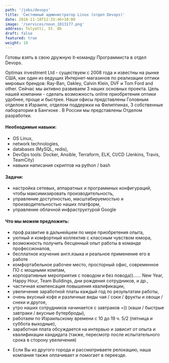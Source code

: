 ```yaml
---
path: '/jobs/devops'
title: 'Системный администратор Linux (отдел Devops)'
date: 2018-11-18T12:33:46+10:00
image: '/services/noun_1013177.png'
address: Tolyatti, St. 8b
draft: false
featured: true
weight: 10
---
```


Готовы взять в свою дружную it-команду Программиста в отдел Devops.

Optimax investment Ltd - существуем с 2008 года и известны на рынке США, как один из ведущих Интернет-магазинов по реализации оптики мировых брендов: Ray-Ban, Oakley, Calvin Klein, DVF и Tom Ford and other. Сейчас мы активно развиваем 3 наших основных проекта. Цель нашей компании - сделать возможность online приобретения оптики удобнее, проще и быстрее. Наши офисы представлены Головным отделом в Израиле, отделом поддержки на Филиппинах, 3 собственные лаборатории в Бангкоке . В России мы представлены Отделом разработки.

#### Необходимые навыки:
- OS Linux,
- network technologies,
- databases (MySQL, redis),
- DevOps tools: Docker, Ansible, Terraform, ELK, CI/CD (Jenkins, Travis, TeamCity)
- навыки написания скриптов на python / bash

#### Задачи:
- настройка сетевых, аппаратных и программных конфигураций, чтобы максимизировать производительность,
- управление доступностью, масштабируемостью и производительностью наших платформ,
- управление облачной инфраструктурой Google

#### Что мы можем предложить:
- проф.развитие в дальнейшем по мере приобретения опыта,
- уютный и комфортный коллектив с классным чувством юмора,
- возможность получить бесценный опыт работы в команде профессионалов,
- бесплатное изучение англ.языка и реальное применение его в работе
- комфортабельное рабочее место, просторный офис, современное ПО с мощными компам,
- корпоративные мероприятия с поводом и без повода))...... New Year, Happy Hour, Team Buildings, дни рождения сотрудников, и др.,
- частичная компенсация повышения квалификации,
- увеличение заработной платы каждый год по результатам работы,
- очень вкусный кофе и различные виды чая / соки / фрукты и овощи / снеки и другое,
- утро наших сотрудников начинается с завтраков =)) (каши / быстрые завтраки / вкусные бутерброды),
- работаем по Израильскому времени с 10 до 19 ч. 5/2 (пятница и суббота выходные),
- заработная плата обсуждается на интервью и зависит от опыта и квалификации кандидата (также, пересмотр после испытательного срока в сторону увеличения)

* Если Вы из другого города и рассматриваете релокацию, наша компания также оплачивает и помогает в переезде.
